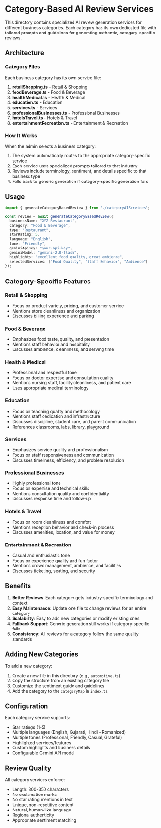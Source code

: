 # Category-Based AI Review Services

This directory contains specialized AI review generation services for different business categories. Each category has its own dedicated file with tailored prompts and guidelines for generating authentic, category-specific reviews.

## Architecture

### Category Files

Each business category has its own service file:

1. **retailShopping.ts** - Retail & Shopping
2. **foodBeverage.ts** - Food & Beverage
3. **healthMedical.ts** - Health & Medical
4. **education.ts** - Education
5. **services.ts** - Services
6. **professionalBusinesses.ts** - Professional Businesses
7. **hotelsTravel.ts** - Hotels & Travel
8. **entertainmentRecreation.ts** - Entertainment & Recreation

### How It Works

When the admin selects a business category:

1. The system automatically routes to the appropriate category-specific service
2. Each service uses specialized prompts tailored to that industry
3. Reviews include terminology, sentiment, and details specific to that business type
4. Falls back to generic generation if category-specific generation fails

## Usage

```typescript
import { generateCategoryBasedReview } from './categoryAIServices';

const review = await generateCategoryBasedReview({
  businessName: "XYZ Restaurant",
  category: "Food & Beverage",
  type: "Restaurant",
  starRating: 5,
  language: "English",
  tone: "Friendly",
  geminiApiKey: "your-api-key",
  geminiModel: "gemini-2.0-flash",
  highlights: "excellent food quality, great ambience",
  selectedServices: ["Food Quality", "Staff Behavior", "Ambience"]
});
```

## Category-Specific Features

### Retail & Shopping
- Focus on product variety, pricing, and customer service
- Mentions store cleanliness and organization
- Discusses billing experience and parking

### Food & Beverage
- Emphasizes food taste, quality, and presentation
- Mentions staff behavior and hospitality
- Discusses ambience, cleanliness, and serving time

### Health & Medical
- Professional and respectful tone
- Focus on doctor expertise and consultation quality
- Mentions nursing staff, facility cleanliness, and patient care
- Uses appropriate medical terminology

### Education
- Focus on teaching quality and methodology
- Mentions staff dedication and infrastructure
- Discusses discipline, student care, and parent communication
- References classrooms, labs, library, playground

### Services
- Emphasizes service quality and professionalism
- Focus on staff responsiveness and communication
- Discusses timeliness, efficiency, and problem resolution

### Professional Businesses
- Highly professional tone
- Focus on expertise and technical skills
- Mentions consultation quality and confidentiality
- Discusses response time and follow-up

### Hotels & Travel
- Focus on room cleanliness and comfort
- Mentions reception behavior and check-in process
- Discusses amenities, location, and value for money

### Entertainment & Recreation
- Casual and enthusiastic tone
- Focus on experience quality and fun factor
- Mentions crowd management, ambience, and facilities
- Discusses ticketing, seating, and security

## Benefits

1. **Better Reviews**: Each category gets industry-specific terminology and context
2. **Easy Maintenance**: Update one file to change reviews for an entire category
3. **Scalability**: Easy to add new categories or modify existing ones
4. **Fallback Support**: Generic generation still works if category-specific fails
5. **Consistency**: All reviews for a category follow the same quality standards

## Adding New Categories

To add a new category:

1. Create a new file in this directory (e.g., `automotive.ts`)
2. Copy the structure from an existing category file
3. Customize the sentiment guide and guidelines
4. Add the category to the `categoryMap` in `index.ts`

## Configuration

Each category service supports:

- Star ratings (1-5)
- Multiple languages (English, Gujarati, Hindi - Romanized)
- Multiple tones (Professional, Friendly, Casual, Grateful)
- Highlighted services/features
- Custom highlights and business details
- Configurable Gemini API model

## Review Quality

All category services enforce:

- Length: 300-350 characters
- No exclamation marks
- No star rating mentions in text
- Unique, non-repetitive content
- Natural, human-like language
- Regional authenticity
- Appropriate sentiment matching
